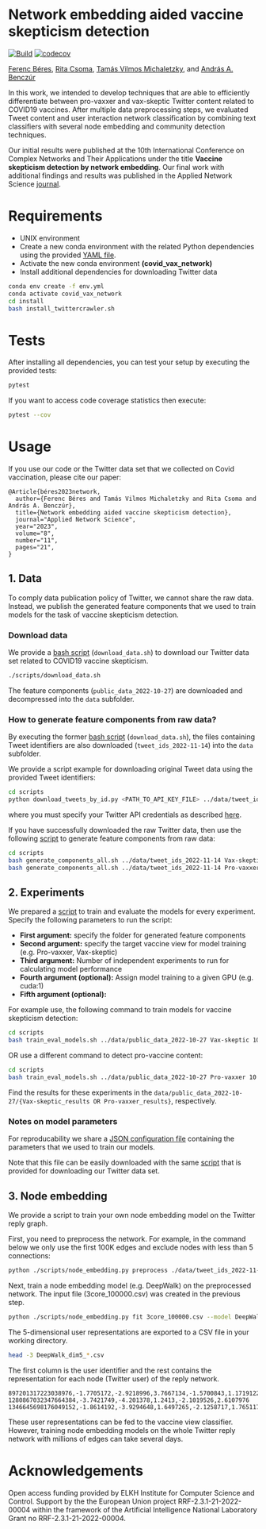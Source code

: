 # Network embedding aided vaccine skepticism detection

[![Build](https://github.com/ferencberes/covid-vaccine-network/actions/workflows/main.yml/badge.svg)](https://github.com/ferencberes/covid-vaccine-network/actions/workflows/main.yml)
[![codecov](https://codecov.io/gh/ferencberes/covid-vaccine-network/branch/main/graph/badge.svg?token=B2D3JHO2K3)](https://codecov.io/gh/ferencberes/covid-vaccine-network)

[Ferenc Béres](https://github.com/ferencberes), [Rita Csoma](https://github.com/csomarita), [Tamás Vilmos Michaletzky](https://github.com/tmichaletzky), and [András A. Benczúr](https://mi.nemzetilabor.hu/people/andras-benczur)

In this work, we intended to develop techniques that are able to efficiently differentiate between pro-vaxxer and vax-skeptic Twitter content related to COVID19 vaccines. After multiple data preprocessing steps, we evaluated Tweet content and user interaction network classification by combining text classifiers with several node embedding and community detection techniques. 

Our initial results were published at the 10th International Conference on Complex Networks and Their Applications under the title **Vaccine skepticism detection by network embedding**.
Our final work with additional findings and results was published in the Applied Network Science [journal](https://appliednetsci.springeropen.com/articles/10.1007/s41109-023-00534-x#citeas).

# Requirements

- UNIX environment
- Create a new conda environment with the related Python dependencies using the provided [YAML file](env.yml). 
- Activate the new conda environment **(covid\_vax\_network)**
- Install additional dependencies for downloading Twitter data

```bash
conda env create -f env.yml
conda activate covid_vax_network
cd install
bash install_twittercrawler.sh
```

# Tests

After installing all dependencies, you can test your setup by executing the provided tests:

```bash
pytest
```

If you want to access code coverage statistics then execute:

```bash
pytest --cov
```

# Usage

If you use our code or the Twitter data set that we collected on Covid vaccination, please cite our paper:

```
@Article{béres2023network,
  author={Ferenc Béres and Tamás Vilmos Michaletzky and Rita Csoma and András A. Benczúr}, 
  title={Network embedding aided vaccine skepticism detection},
  journal="Applied Network Science",
  year="2023",
  volume="8",
  number="11",
  pages="21",
}
```

## 1. Data

To comply data publication policy of Twitter, we cannot share the raw data. Instead, we publish the generated feature components that we used to train models for the task of vaccine skepticism detection.
   
### Download data

We provide a [bash script](scripts/download_data.sh) (`download_data.sh`) to download our Twitter data set related to COVID19 vaccine skepticism.

```bash
./scripts/download_data.sh
```

The feature components (`public_data_2022-10-27`) are downloaded and decompressed into the `data` subfolder.

### How to generate feature components from raw data?

By executing the former [bash script](scripts/download_data.sh) (`download_data.sh`), the files containing Tweet identifiers are also downloaded (`tweet_ids_2022-11-14`) into the `data` subfolder.

We provide a script example for downloading original Tweet data using the provided Tweet identifiers:
```bash
cd scripts
python download_tweets_by_id.py <PATH_TO_API_KEY_FILE> ../data/tweet_ids_2022-11-14/seed_preprocessed/seed_tweet_ids.txt ../data/tweet_ids_2022-11-14/seed_preprocessed/valid_thread_seeds.txt 50000
```
where you must specify your Twitter API credentials as described [here](https://github.com/ferencberes/twitter-crawler#b-json-configuration-file).

If you have successfully downloaded the raw Twitter data, then use the following [script](scripts/download_tweets_by_id.py) to generate feature components from raw data:

```bash
cd scripts
bash generate_components_all.sh ../data/tweet_ids_2022-11-14 Vax-skeptic
bash generate_components_all.sh ../data/tweet_ids_2022-11-14 Pro-vaxxer
```

## 2. Experiments

We prepared a [script](scripts/train_eval_models.sh) to train and evaluate the models for every experiment.
Specify the following parameters to run the script:
   * **First argument:** specify the folder for generated feature components
   * **Second argument:** specify the target vaccine view for model training  (e.g. Pro-vaxxer, Vax-skeptic)
   * **Third argument:** Number of independent experiments to run for calculating model performance
   * **Fourth argument (optional):** Assign model training to a given GPU (e.g. cuda:1)
   * **Fifth argument (optional):** 

For example use, the following command to train models for vaccine skepticism detection:
```bash
cd scripts
bash train_eval_models.sh ../data/public_data_2022-10-27 Vax-skeptic 10
```

OR use a different command to detect pro-vaccine content:
```bash
cd scripts
bash train_eval_models.sh ../data/public_data_2022-10-27 Pro-vaxxer 10
```

Find the results for these experiments in the `data/public_data_2022-10-27/{Vax-skeptic_results OR Pro-vaxxer_results}`, respectively.

### Notes on model parameters

For reproducability we share a [JSON configuration file](http://info.ilab.sztaki.hu/~fberes/covid_vaccine_data/parameters.json) containing the parameters that we used to train our models.

Note that this file can be easily downloaded with the same [script](scripts/download_data.sh) that is provided for downloading our Twitter data set.

## 3. Node embedding

We provide a script to train your own node embedding model on the Twitter reply graph.

First, you need to preprocess the network. For example, in the command below we only use the first 100K edges and exclude nodes with less than 5 connections:
```bash
python ./scripts/node_embedding.py preprocess ./data/tweet_ids_2022-11-14/seed_preprocessed/reply_network.txt --con 3 --rows 100000
```

Next, train a node embedding model (e.g. DeepWalk) on the preprocessed network. The input file (3core_100000.csv) was created in the previous step.
```bash
python ./scripts/node_embedding.py fit 3core_100000.csv --model DeepWalk
```

The 5-dimensional user representations are exported to a CSV file in your working directory. 
```bash
head -3 DeepWalk_dim5_*.csv
```

The first column is the user identifier and the rest contains the representation for each node (Twitter user) of the reply network.
```
897201317223038976,-1.7705172,-2.9218996,3.7667134,-1.5700843,1.1719122
1280867032347664384,-3.7421749,-4.201378,1.2413,-2.1019526,2.6107976
1346645698176049152,-1.8614192,-3.9294648,1.6497265,-2.1258717,1.7651175
```
These user representations can be fed to the vaccine view classifier. However, training node embedding models on the whole Twitter reply network with millions of edges can take several days.

# Acknowledgements

Open access funding provided by ELKH Institute for Computer Science and Control. Support by the the European Union project RRF-2.3.1-21-2022-00004 within the framework of the Artificial Intelligence National Laboratory Grant no RRF-2.3.1-21-2022-00004.

